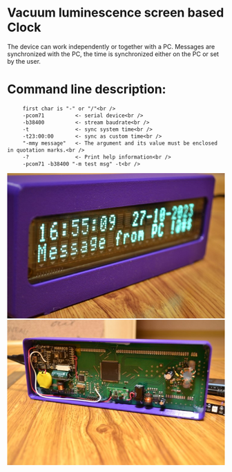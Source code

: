 # Vacuum luminescence screen based Clock

The device can work independently or together with a PC. Messages are synchronized with the PC, the time is synchronized either on the PC or set by the user.

# Command line description:<br />
		 first char is "-" or "/"<br />
		 -pcom71          <- serial device<br />
         -b38400          <- stream baudrate<br />
         -t               <- sync system time<br />
         -t23:00:00       <- sync as custom time<br />
         "-mmy message"   <- The argument and its value must be enclosed in quotation marks.<br />
         -?               <- Print help information<br />
         -pcom71 -b38400 "-m test msg" -t<br />
		
![image1](https://github.com/vanyap1/VFD_Clock_2004/blob/main/RelatedDocu/DSC_0012_s.JPG?raw=true)
![image2](https://github.com/vanyap1/VFD_Clock_2004/blob/main/RelatedDocu/DSC_0009_s.JPG?raw=true)


